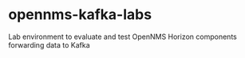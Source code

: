 # opennms-kafka-labs
Lab environment to evaluate and test OpenNMS Horizon components forwarding data to Kafka

